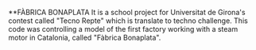 **FÀBRICA BONAPLATA
It is a school project for Universitat de Girona's contest called "Tecno Repte" which is translate to techno challenge. This code was controlling a model of the first factory working with a steam motor in Catalonia, called "Fàbrica Bonaplata".
